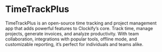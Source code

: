 # TimeTrackPlus
TimeTrackPlus is an open-source time tracking and project management app that adds powerful features to Clockify’s core. Track time, manage projects, generate invoices, and analyze productivity. With team collaboration, integrations with popular tools, offline mode, and customizable reporting, it’s perfect for individuals and teams alike.
